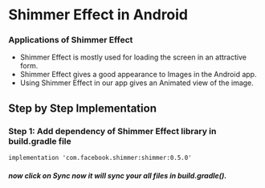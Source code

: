 # Shimmer Effect in Android

### Applications of Shimmer Effect

- Shimmer Effect is mostly used for loading the screen in an attractive form.
- Shimmer Effect gives a good appearance to Images in the Android app.
- Using Shimmer Effect in our app gives an Animated view of the image.


## Step by Step Implementation


### Step 1: Add dependency of Shimmer Effect library in build.gradle file

```
implementation 'com.facebook.shimmer:shimmer:0.5.0'
```

##### now click on *Sync now* it will sync your all files in build.gradle().







